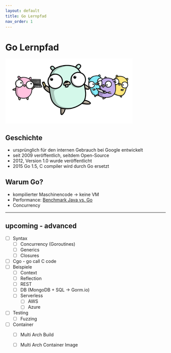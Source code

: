 ```yaml
---
layout: default
title: Go Lernpfad
nav_order: 1
---
```


# Go Lernpfad
<img src="images/learning_gophers.png" alt="learning_gophers" width="400" />



## Geschichte 
- ursprünglich für den internen Gebrauch bei Google entwickelt
- seit 2009 veröffentlich, seitdem Open-Source
- 2012, Version 1.0 wurde veröffentlicht
- 2015 Go 1.5, C compiler wird durch Go ersetzt

## Warum Go?
- kompilierter Maschinencode -> keine VM
- Performance: [Benchmark Java vs. Go](https://benchmarksgame-team.pages.debian.net/benchmarksgame/fastest/go.html)
- Concurrency

---

## upcoming - advanced
- [ ] Syntax
    - [ ] Concurrency (Goroutines)
    - [ ] Generics
    - [ ] Closures
- [ ] Cgo - go call C code
- [ ] Beispiele
    - [ ] Context    
    - [ ] Reflection
    - [ ] REST
    - [ ] DB (MongoDB + SQL -> Gorm.io)
    - [ ] Serverless
        - [ ] AWS
        - [ ] Azure
- [ ] Testing
    - [ ] Fuzzing
- [ ] Container
    - [ ] Multi Arch Build
    - [ ] Multi Arch Container Image
    
